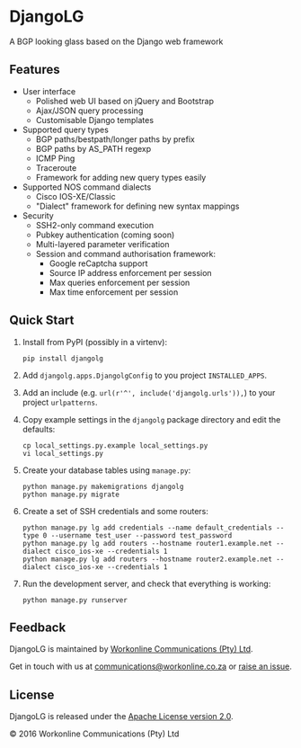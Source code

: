 # DjangoLG
A BGP looking glass based on the Django web framework

## Features
* User interface
    * Polished web UI based on jQuery and Bootstrap
    * Ajax/JSON query processing
    * Customisable Django templates
* Supported query types
    * BGP paths/bestpath/longer paths by prefix
    * BGP paths by AS_PATH regexp
    * ICMP Ping
    * Traceroute
    * Framework for adding new query types easily
* Supported NOS command dialects
    * Cisco IOS-XE/Classic
    * "Dialect" framework for defining new syntax mappings
* Security
    * SSH2-only command execution
    * Pubkey authentication (coming soon)
    * Multi-layered parameter verification
    * Session and command authorisation framework:
        * Google reCaptcha support
        * Source IP address enforcement per session
        * Max queries enforcement per session
        * Max time enforcement per session

## Quick Start
1. Install from PyPI (possibly in a virtenv):
   ```
   pip install djangolg
   ```

2. Add `djangolg.apps.DjangolgConfig` to you project `INSTALLED_APPS`.
3. Add an include (e.g. `url(r'^', include('djangolg.urls')),`) to your project `urlpatterns`.
4. Copy example settings in the `djangolg` package directory and edit the defaults:
   ```
   cp local_settings.py.example local_settings.py
   vi local_settings.py
   ```

5. Create your database tables using `manage.py`:
   ```
   python manage.py makemigrations djangolg
   python manage.py migrate
   ```
   
6. Create a set of SSH credentials and some routers:
   ```
   python manage.py lg add credentials --name default_credentials --type 0 --username test_user --password test_password
   python manage.py lg add routers --hostname router1.example.net --dialect cisco_ios-xe --credentials 1
   python manage.py lg add routers --hostname router2.example.net --dialect cisco_ios-xe --credentials 1
   ```

7. Run the development server, and check that everything is working:
   ```
   python manage.py runserver
   ```


## Feedback
DjangoLG is maintained by [Workonline Communications (Pty) Ltd](https://github.com/wolcomm).

Get in touch with us at communications@workonline.co.za or [raise an issue](https://github.com/wolcomm/djangolg/issues/new).

## License
DjangoLG is released under the [Apache License version 2.0](http://www.apache.org/licenses/).

&copy; 2016 Workonline Communications (Pty) Ltd
